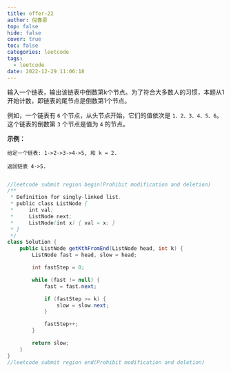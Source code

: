 ```yaml
---
title: offer-22
author: 倪春恩
top: false
hide: false
cover: true
toc: false
categories: leetcode
tags:
  - leetcode
date: 2022-12-29 11:06:18
---
```


输入一个链表，输出该链表中倒数第k个节点。为了符合大多数人的习惯，本题从1开始计数，即链表的尾节点是倒数第1个节点。

例如，一个链表有 `6` 个节点，从头节点开始，它们的值依次是 `1、2、3、4、5、6`。这个链表的倒数第 `3` 个节点是值为 `4` 的节点。



**示例：**

```
给定一个链表: 1->2->3->4->5, 和 k = 2.

返回链表 4->5.
```



```java

//leetcode submit region begin(Prohibit modification and deletion)
/**
 * Definition for singly-linked list.
 * public class ListNode {
 *     int val;
 *     ListNode next;
 *     ListNode(int x) { val = x; }
 * }
 */
class Solution {
    public ListNode getKthFromEnd(ListNode head, int k) {
        ListNode fast = head, slow = head;

        int fastStep = 0;

        while (fast != null) {
            fast = fast.next;

            if (fastStep >= k) {
                slow = slow.next;
            }

            fastStep++;
        }

        return slow;
    }
}
//leetcode submit region end(Prohibit modification and deletion)
```
